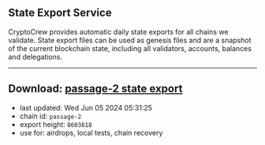 ## State Export Service
CryptoCrew provides automatic daily state exports for all chains we validate. State export files can be used as genesis files and are a snapshot of the current blockchain state, including all validators, accounts, balances and delegations.

---
**Download: [passage-2 state export](https://dl-eu2.ccvalidators.com/SERVICE/passage/passage-2_export_8603618.json)**
---

- last updated: Wed Jun 05 2024 05:31:25
- chain id: `passage-2`
- export height: `8603618`
- use for: airdrops, local tests, chain recovery

